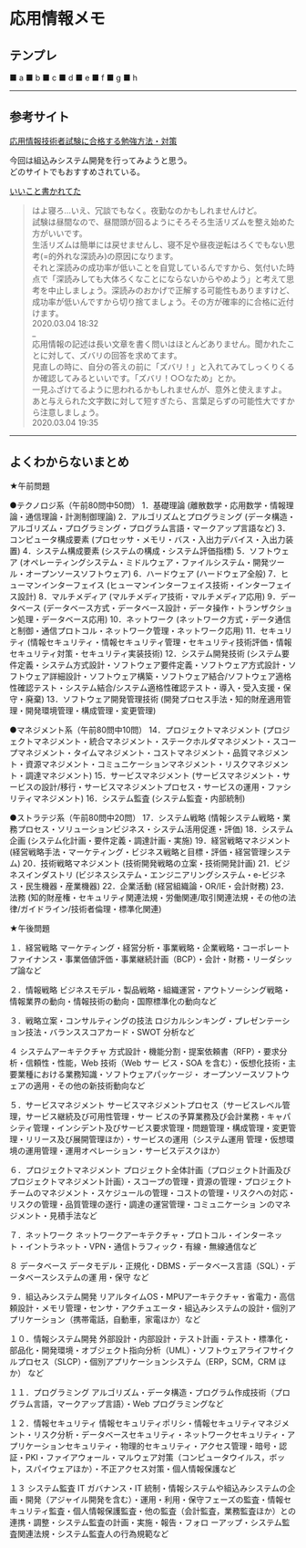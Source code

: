 # 応用情報メモ

## テンプレ

■ a
■ b
■ c
■ d
■ e
■ f
■ g
■ h

---

## 参考サイト

[応用情報技術者試験に合格する勉強方法・対策](https://qiita.com/drken/items/42e54d5c43d4d7815ed4)  

今回は組込みシステム開発を行ってみようと思う。  
どのサイトでもおすすめされている。  

[いいこと書かれてた](https://www.ap-siken.com/bbs/1931.html)

>はよ寝ろ…いえ、冗談でもなく。夜勤なのかもしれませんけど。  
>試験は昼間なので、昼間頭が回るようにそろそろ生活リズムを整え始めた方がいいです。  
>生活リズムは簡単には戻せませんし、寝不足や昼夜逆転はろくでもない思考(=的外れな深読み)の原因になります。  
>それと深読みの成功率が低いことを自覚しているんですから、気付いた時点で「深読みしても大体ろくなことにならないからやめよう」と考えて思考を中止しましょう。深読みのおかげで正解する可能性もありますけど、成功率が低いんですから切り捨てましょう。その方が確率的に合格に近付けます。  
>2020.03.04 18:32  
_  
>応用情報の記述は長い文章を書く問いはほとんどありません。聞かれたことに対して、ズバリの回答を求めてます。  
>見直しの時に、自分の答えの前に「ズバリ！」と入れてみてしっくりくるか確認してみるといいです。「ズバリ！○○なため」とか。  
>一見ふざけてるように思われるかもしれませんが、意外と使えますよ。  
>あと与えられた文字数に対して短すぎたら、言葉足らずの可能性大ですから注意しましょう。  
>2020.03.04 19:35  

---

## よくわからないまとめ

★午前問題

●テクノロジ系（午前80問中50問）
1．基礎理論
(離散数学・応用数学・情報理論・通信理論・計測制御理論)
2．アルゴリズムとプログラミング
(データ構造・アルゴリズム・プログラミング・プログラム言語・マークアップ言語など)
3．コンピュータ構成要素
(プロセッサ・メモリ・バス・入出力デバイス・入出力装置)
4．システム構成要素
(システムの構成・システム評価指標)
5．ソフトウェア
(オペレーティングシステム・ミドルウェア・ファイルシステム・開発ツール・オープンソースソフトウェア)
6．ハードウェア
(ハードウェア全般)
7．ヒューマンインターフェイス
(ヒューマンインターフェイス技術・インターフェイス設計)
8．マルチメディア
(マルチメディア技術・マルチメディア応用)
9．データベース
(データベース方式・データベース設計・データ操作・トランザクション処理・データベース応用)
10．ネットワーク
(ネットワーク方式・データ通信と制御・通信プロトコル・ネットワーク管理・ネットワーク応用)
11．セキュリティ
(情報セキュリティ・情報セキュリティ管理・セキュリティ技術評価・情報セキュリティ対策・セキュリティ実装技術)
12．システム開発技術
(システム要件定義・システム方式設計・ソフトウェア要件定義・ソフトウェア方式設計・ソフトウェア詳細設計・ソフトウェア構築・ソフトウェア結合/ソフトウェア適格性確認テスト・システム結合/システム適格性確認テスト・導入・受入支援・保守・廃棄)
13．ソフトウェア開発管理技術
(開発プロセス手法・知的財産適用管理・開発環境管理・構成管理・変更管理)

●マネジメント系（午前80問中10問）
14．プロジェクトマネジメント
(プロジェクトマネジメント・統合マネジメント・ステークホルダマネジメント・スコープマネジメント・タイムマネジメント・コストマネジメント・品質マネジメント・資源マネジメント・コミュニケーションマネジメント・リスクマネジメント・調達マネジメント)
15．サービスマネジメント
(サービスマネジメント・サービスの設計/移行・サービスマネジメントプロセス・サービスの運用・ファシリティマネジメント)
16．システム監査
(システム監査・内部統制)

●ストラテジ系（午前80問中20問）
17．システム戦略
(情報システム戦略・業務プロセス・ソリューションビジネス・システム活用促進・評価)
18．システム企画
(システム化計画・要件定義・調達計画・実施)
19．経営戦略マネジメント
(経営戦略手法・マーケティング・ビジネス戦略と目標・評価・経営管理システム)
20．技術戦略マネジメント
(技術開発戦略の立案・技術開発計画)
21．ビジネスインダストリ
(ビジネスシステム・エンジニアリングシステム・e-ビジネス・民生機器・産業機器)
22．企業活動
(経営組織論・OR/IE・会計財務)
23．法務
(知的財産権・セキュリティ関連法規・労働関連/取引関連法規・その他の法律/ガイドライン/技術者倫理・標準化関連)

★午後問題

１．経営戦略
マーケティング・経営分析・事業戦略・企業戦略・コーポレートファイナンス・事業価値評価・事業継続計画（BCP）・会計・財務・リーダシップ論など

２．情報戦略
ビジネスモデル・製品戦略・組織運営・アウトソーシング戦略・情報業界の動向・情報技術の動向・国際標準化の動向など

３．戦略立案・コンサルティングの技法
ロジカルシンキング・プレゼンテーション技法・バランススコアカード・SWOT 分析など

４ システムアーキテクチャ
方式設計・機能分割・提案依頼書（RFP）・要求分析・信頼性・性能，Web 技術（Web サー ビス・SOA を含む）・仮想化技術・主要業種における業務知識・ソフトウェアパッケージ・ オープンソースソフトウェアの適用・その他の新技術動向など

５．サービスマネジメント
サービスマネジメントプロセス（サービスレベル管理，サービス継続及び可用性管理・サー ビスの予算業務及び会計業務・キャパシティ管理・インシデント及びサービス要求管理・問題管理・構成管理・変更管理・リリース及び展開管理ほか）・サービスの運用（システム運用 管理・仮想環境の運用管理・運用オペレーション・サービスデスクほか）

６．プロジェクトマネジメント
プロジェクト全体計画（プロジェクト計画及びプロジェクトマネジメント計画）・スコープの管理・資源の管理・プロジェクトチームのマネジメント・スケジュールの管理・コストの管理・リスクへの対応・リスクの管理・品質管理の遂行・調達の運営管理・コミュニケーショ ンのマネジメント・見積手法など

７．ネットワーク
ネットワークアーキテクチャ・プロトコル・インターネット・イントラネット・VPN・通信トラフィック・有線・無線通信など

８ データベース
データモデル・正規化・DBMS・データベース言語（SQL）・データベースシステムの運 用・保守 など

９．組込みシステム開発
リアルタイムOS・MPUアーキテクチャ・省電力・高信頼設計・メモリ管理・センサ・アクチュエータ・組込みシステムの設計・個別アプリケーション（携帯電話，自動車，家電ほか）など

１０．情報システム開発
外部設計・内部設計・テスト計画・テスト・標準化・部品化・開発環境・オブジェクト指向分析（UML）・ソフトウェアライフサイクルプロセス（SLCP）・個別アプリケーションシステム（ERP，SCM，CRM ほか） など

１１．プログラミング
アルゴリズム・データ構造・プログラム作成技術（プログラム言語，マークアップ言語）・Web プログラミングなど

１２．情報セキュリティ
情報セキュリティポリシ・情報セキュリティマネジメント・リスク分析・データベースセキュリティ・ネットワークセキュリティ・アプリケーションセキュリティ・物理的セキュリティ・アクセス管理・暗号・認証・PKI・ファイアウォール・マルウェア対策（コンピュータウイルス，ボット，スパイウェアほか）・不正アクセス対策・個人情報保護など

１３ システム監査
IT ガバナンス・IT 統制・情報システムや組込みシステムの企画・開発（アジャイル開発を含む）・運用・利用・保守フェーズの監査・情報セキュリティ監査・個人情報保護監査・他の監査（会計監査，業務監査ほか）との連携・調整・システム監査の計画・実施・報告・フォロ ーアップ・システム監査関連法規・システム監査人の行為規範など
